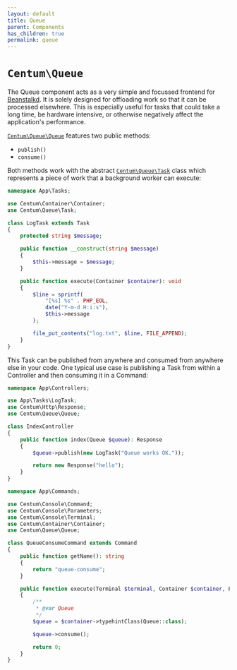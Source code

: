 ```yaml
---
layout: default
title: Queue
parent: Components
has_children: true
permalink: queue
---
```




# `Centum\Queue`

The Queue component acts as a very simple and focussed frontend for [Beanstalkd](https://beanstalkd.github.io/).
It is solely designed for offloading work so that it can be processed elsewhere.
This is especially useful for tasks that could take a long time, be hardware intensive, or otherwise negatively affect the application's performance.

[`Centum\Queue\Queue`](https://github.com/SidRoberts/centum/tree/development/src/Queue/Queue.php) features two public methods:

* `publish()`
* `consume()`

Both methods work with the abstract [`Centum\Queue\Task`](https://github.com/SidRoberts/centum/tree/development/src/Queue/Task.php) class which represents a piece of work that a background worker can execute:

```php
namespace App\Tasks;

use Centum\Container\Container;
use Centum\Queue\Task;

class LogTask extends Task
{
    protected string $message;

    public function __construct(string $message)
    {
        $this->message = $message;
    }

    public function execute(Container $container): void
    {
        $line = sprintf(
            "[%s] %s" . PHP_EOL,
            date("Y-m-d H:i:s"),
            $this->message
        );

        file_put_contents("log.txt", $line, FILE_APPEND);
    }
}
```

This Task can be published from anywhere and consumed from anywhere else in your code.
One typical use case is publishing a Task from within a Controller and then consuming it in a Command:

```php
namespace App\Controllers;

use App\Tasks\LogTask;
use Centum\Http\Response;
use Centum\Queue\Queue;

class IndexController
{
    public function index(Queue $queue): Response
    {
        $queue->publish(new LogTask("Queue works OK."));

        return new Response("hello");
    }
}
```

```php
namespace App\Commands;

use Centum\Console\Command;
use Centum\Console\Parameters;
use Centum\Console\Terminal;
use Centum\Container\Container;
use Centum\Queue\Queue;

class QueueConsumeCommand extends Command
{
    public function getName(): string
    {
        return "queue-consume";
    }

    public function execute(Terminal $terminal, Container $container, Parameters $parameters): int
    {
        /**
         * @var Queue
         */
        $queue = $container->typehintClass(Queue::class);

        $queue->consume();

        return 0;
    }
}
```
